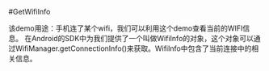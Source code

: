 #GetWifiInfo

该demo用途：手机连了某个wifi，我们可以利用这个demo查看当前的WIFI信息。
在Android的SDK中为我们提供了一个叫做WifiInfo的对象，这个对象可以通过WifiManager.getConnectionInfo()来获取。WifiInfo中包含了当前连接中的相关信息。
